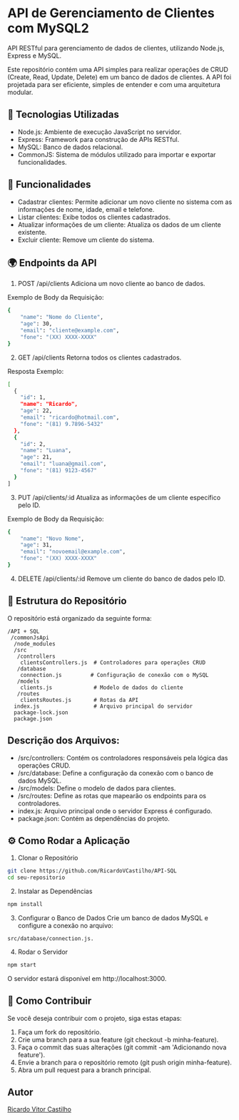 # **API de Gerenciamento de Clientes com MySQL2**

API RESTful para gerenciamento de dados de clientes, utilizando Node.js, Express e MySQL.

Este repositório contém uma API simples para realizar operações de CRUD (Create, Read, Update, Delete) em um banco de dados de clientes. A API foi projetada para ser eficiente, simples de entender e com uma arquitetura modular.

## **🌟 Tecnologias Utilizadas**

- Node.js: Ambiente de execução JavaScript no servidor.
- Express: Framework para construção de APIs RESTful.
- MySQL: Banco de dados relacional.
- CommonJS: Sistema de módulos utilizado para importar e exportar funcionalidades.

## **🚀 Funcionalidades**

- Cadastrar clientes: Permite adicionar um novo cliente no sistema com as informações de nome, idade, email e telefone.
- Listar clientes: Exibe todos os clientes cadastrados.
- Atualizar informações de um cliente: Atualiza os dados de um cliente existente.
- Excluir cliente: Remove um cliente do sistema.

## **🌍 Endpoints da API**

1. POST /api/clients
Adiciona um novo cliente ao banco de dados.

Exemplo de Body da Requisição:

```bash
{
    "name": "Nome do Cliente",
    "age": 30,
    "email": "cliente@example.com",
    "fone": "(XX) XXXX-XXXX"
}
```

2. GET /api/clients
Retorna todos os clientes cadastrados.

Resposta Exemplo:

```bash
[
  {
    "id": 1,
    "name": "Ricardo",
    "age": 22,
    "email": "ricardo@hotmail.com",
    "fone": "(81) 9.7896-5432"
  },
  {
    "id": 2,
    "name": "Luana",
    "age": 21,
    "email": "luana@gmail.com",
    "fone": "(81) 9123-4567"
  }
]
```

3. PUT /api/clients/:id
Atualiza as informações de um cliente específico pelo ID.

Exemplo de Body da Requisição:

```bash
{
    "name": "Novo Nome",
    "age": 31,
    "email": "novoemail@example.com",
    "fone": "(XX) XXXX-XXXX"
}
```

4. DELETE /api/clients/:id
Remove um cliente do banco de dados pelo ID.

## **📂 Estrutura do Repositório**

O repositório está organizado da seguinte forma:

```plaintext
/API + SQL
 /commonJsApi
  /node_modules
  /src
   /controllers
    clientsControllers.js  # Controladores para operações CRUD
   /database
    connection.js         # Configuração de conexão com o MySQL
   /models
    clients.js             # Modelo de dados do cliente
   /routes
    clientsRoutes.js       # Rotas da API
  index.js                 # Arquivo principal do servidor
  package-lock.json
  package.json
  ```

## **Descrição dos Arquivos:**

- /src/controllers: Contém os controladores responsáveis pela lógica das operações CRUD.
- /src/database: Define a configuração da conexão com o banco de dados MySQL.
- /src/models: Define o modelo de dados para clientes.
- /src/routes: Define as rotas que mapearão os endpoints para os controladores.
- index.js: Arquivo principal onde o servidor Express é configurado.
- package.json: Contém as dependências do projeto.

## **⚙️ Como Rodar a Aplicação**

1. Clonar o Repositório

```bash
git clone https://github.com/RicardoVCastilho/API-SQL
cd seu-repositorio
```
2. Instalar as Dependências
```bash
npm install
```
3. Configurar o Banco de Dados
Crie um banco de dados MySQL e configure a conexão no arquivo: 

```plaintext
src/database/connection.js.
```
4. Rodar o Servidor
```bash
npm start
```

O servidor estará disponível em http://localhost:3000.

## **🤝 Como Contribuir**
Se você deseja contribuir com o projeto, siga estas etapas:

1. Faça um fork do repositório.
2. Crie uma branch para a sua feature (git checkout -b minha-feature).
3. Faça o commit das suas alterações (git commit -am 'Adicionando nova feature').
4. Envie a branch para o repositório remoto (git push origin minha-feature).
5. Abra um pull request para a branch principal.

## **Autor**
[Ricardo Vitor Castilho](https://github.com/RicardoVCastilho)
